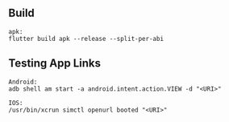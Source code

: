 
## Build

```
apk:
flutter build apk --release --split-per-abi 
```

## Testing App Links

```
Android:
adb shell am start -a android.intent.action.VIEW -d "<URI>"

IOS:
/usr/bin/xcrun simctl openurl booted "<URI>"
```